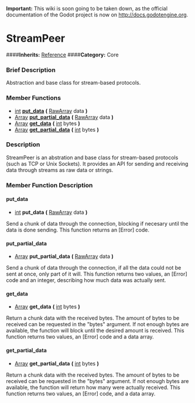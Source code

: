 **Important:** This wiki is soon going to be taken down, as the official documentation of the Godot project is now on http://docs.godotengine.org.

#  StreamPeer  
####**Inherits:** [Reference](class_reference)
####**Category:** Core

###  Brief Description  
Abstraction and base class for stream-based protocols.

###  Member Functions 
  * [int](class_int)  **[put&#95;data](#put_data)**  **(** [RawArray](class_rawarray) data  **)**
  * [Array](class_array)  **[put&#95;partial&#95;data](#put_partial_data)**  **(** [RawArray](class_rawarray) data  **)**
  * [Array](class_array)  **[get&#95;data](#get_data)**  **(** [int](class_int) bytes  **)**
  * [Array](class_array)  **[get&#95;partial&#95;data](#get_partial_data)**  **(** [int](class_int) bytes  **)**

###  Description  
StreamPeer is an abstration and base class for stream-based protocols (such as TCP or Unix Sockets). It provides an API for sending and receiving data through streams as raw data or strings.

###  Member Function Description  

#### <a name="put_data">put_data</a>
  * [int](class_int)  **put&#95;data**  **(** [RawArray](class_rawarray) data  **)**

Send a chunk of data through the connection, blocking if necesary until the data is done sending. This function returns an [Error] code.

#### <a name="put_partial_data">put_partial_data</a>
  * [Array](class_array)  **put&#95;partial&#95;data**  **(** [RawArray](class_rawarray) data  **)**

Send a chunk of data through the connection, if all the data could not be sent at once, only part of it will. This function returns two values, an [Error] code and an integer, describing how much data was actually sent.

#### <a name="get_data">get_data</a>
  * [Array](class_array)  **get&#95;data**  **(** [int](class_int) bytes  **)**

Return a chunk data with the received bytes. The amount of bytes to be received can be requested in the "bytes" argument. If not enough bytes are available, the function will block until the desired amount is received. This function returns two values, an [Error] code and a data array.

#### <a name="get_partial_data">get_partial_data</a>
  * [Array](class_array)  **get&#95;partial&#95;data**  **(** [int](class_int) bytes  **)**

Return a chunk data with the received bytes. The amount of bytes to be received can be requested in the "bytes" argument. If not enough bytes are available, the function will return how many were actually received. This function returns two values, an [Error] code, and a data array.
